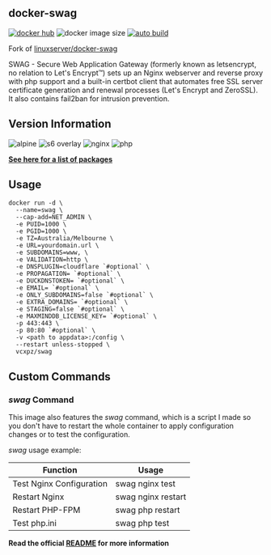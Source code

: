 ## docker-swag
[![docker hub](https://img.shields.io/badge/docker_hub-link-blue?style=for-the-badge&logo=docker)](https://hub.docker.com/repository/docker/vcxpz/swag) ![docker image size](https://img.shields.io/docker/image-size/vcxpz/swag?style=for-the-badge&logo=docker) [![auto build](https://img.shields.io/badge/docker_builds-automated-blue?style=for-the-badge&logo=docker?color=d1aa67)](https://github.com/hydazz/docker-swag/actions?query=workflow%3A"Auto+Builder+CI")

Fork of [linuxserver/docker-swag](https://github.com/linuxserver/docker-swag/)

SWAG - Secure Web Application Gateway (formerly known as letsencrypt, no relation to Let's Encrypt™) sets up an Nginx webserver and reverse proxy with php support and a built-in certbot client that automates free SSL server certificate generation and renewal processes (Let's Encrypt and ZeroSSL). It also contains fail2ban for intrusion prevention.

## Version Information
![alpine](https://img.shields.io/badge/alpine-edge-0D597F?style=for-the-badge&logo=alpine-linux) ![s6 overlay](https://img.shields.io/badge/s6_overlay-2.1.0.2-blue?style=for-the-badge) ![nginx](https://img.shields.io/badge/nginx-1.18.0-269539?style=for-the-badge&logo=nginx) ![php](https://img.shields.io/badge/php-7.4.13-777BB4?style=for-the-badge&logo=php)

**[See here for a list of packages](https://github.com/hydazz/docker-swag/blob/main/package_versions.txt)**

## Usage
```
docker run -d \
  --name=swag \
  --cap-add=NET_ADMIN \
  -e PUID=1000 \
  -e PGID=1000 \
  -e TZ=Australia/Melbourne \
  -e URL=yourdomain.url \
  -e SUBDOMAINS=www, \
  -e VALIDATION=http \
  -e DNSPLUGIN=cloudflare `#optional` \
  -e PROPAGATION= `#optional` \
  -e DUCKDNSTOKEN= `#optional` \
  -e EMAIL= `#optional` \
  -e ONLY_SUBDOMAINS=false `#optional` \
  -e EXTRA_DOMAINS= `#optional` \
  -e STAGING=false `#optional` \
  -e MAXMINDDB_LICENSE_KEY= `#optional` \
  -p 443:443 \
  -p 80:80 `#optional` \
  -v <path to appdata>:/config \
  --restart unless-stopped \
  vcxpz/swag
```

## Custom Commands
### *swag* Command
This image also features the *swag* command, which is a script I made so you don't have to restart the whole container to apply configuration changes or to test the configuration.

*swag* usage example:

| Function | Usage |
| - | - |
| Test Nginx Configuration | swag nginx test |
| Restart Nginx | swag nginx restart |
| Restart PHP-FPM | swag php restart |
| Test php.ini | swag php test |

**Read the official [README](https://github.com/linuxserver/docker-swag/) for more information**
